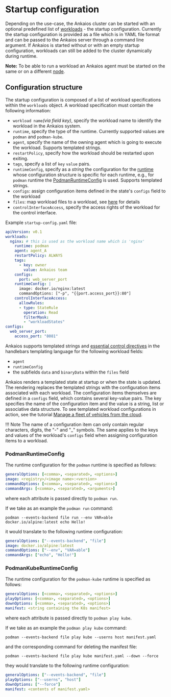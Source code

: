 # Startup configuration

Depending on the use-case, the Ankaios cluster can be started with an optional predefined list of [workloads](./glossary.md#workload) - the startup configuration.
Currently the startup configuration is provided as a file which is in YAML file format and can be passed to the Ankaios server through a command line argument.
If Ankaios is started without or with an empty startup configuration, workloads can still be added to the cluster dynamically during runtime.

**Note:** To be able to run a workload an Ankaios agent must be started on the same or on a different [node](./glossary.md#node).

## Configuration structure

The startup configuration is composed of a list of workload specifications within the `workloads` object.
A workload specification must contain the following information:

* `workload name`_(via field key)_, specify the workload name to identify the workload in the Ankaios system.
* `runtime`, specify the type of the runtime. Currently supported values are `podman` and `podman-kube`.
* `agent`, specify the name of the owning agent which is going to execute the workload. Supports templated strings.
* `restartPolicy`, specify how the workload should be restarted upon exiting.
* `tags`, specify a list of `key` `value`  pairs.
* `runtimeConfig`, specify as a _string_ the configuration for the [runtime](./glossary.md#runtime) whose configuration structure is specific for each runtime, e.g., for `podman` runtime the [PodmanRuntimeConfig](#podmanruntimeconfig) is used. Supports templated strings.
* `configs`: assign configuration items defined in the state's `configs` field to the workload
* `files`: map workload files to a workload, see [here](../usage/manifest/workload-files.md) for details
* `controlInterfaceAccess`, specify the access rights of the workload for the control interface.

Example `startup-config.yaml` file:

```yaml
apiVersion: v0.1
workloads:
  nginx: # this is used as the workload name which is 'nginx'
    runtime: podman
    agent: agent_A
    restartPolicy: ALWAYS
    tags:
      - key: owner
        value: Ankaios team
    configs:
      port: web_server_port
    runtimeConfig: |
      image: docker.io/nginx:latest
      commandOptions: ["-p", "{{port.access_port}}:80"]
    controlInterfaceAccess:
      allowRules:
      - type: StateRule
        operation: Read
        filterMask:
        - "workloadStates"
configs:
  web_server_port:
    access_port: "8081"
```

Ankaios supports templated strings and [essential control directives](https://github.com/sunng87/handlebars-rust/tree/v6.1.0?tab=readme-ov-file#limited-but-essential-control-structures-built-in) in the handlebars templating language for the following workload fields:

* `agent`
* `runtimeConfig`
* the subfields `data` and `binaryData` within the `files` field

Ankaios renders a templated state at startup or when the state is updated. The rendering replaces the templated strings with the configuration items associated with each workload. The configuration items themselves are defined in a `configs` field, which contains several key-value pairs. The key specifies the name of the configuration item and the value is a string, list or associative data structure. To see templated workload configurations in action, see the tutorial [Manage a fleet of vehicles from the cloud](../usage/tutorial-fleet-management.md#remote-installation-of-a-vehicle-data-sender).

!!! Note
    The name of a configuration item can only contain regular characters, digits, the "-" and "_" symbols. The same applies to the keys and values of the workload's `configs` field when assigning configuration items to a workload.

### PodmanRuntimeConfig

The runtime configuration for the `podman` runtime is specified as follows:

```yaml
generalOptions: [<comma>, <separated>, <options>]
image: <registry>/<image name>:<version>
commandOptions: [<comma>, <separated>, <options>]
commandArgs: [<comma>, <separated>, <arguments>]
```

where each attribute is passed directly to `podman run`.

If we take as an example the `podman run` command:

```podman --events-backend file run --env VAR=able docker.io/alpine:latest echo Hello!```

it would translate to the following runtime configuration:

```yaml
generalOptions: ["--events-backend", "file"]
image: docker.io/alpine:latest
commandOptions: ["--env", "VAR=able"]
commandArgs: ["echo", "Hello!"]
```

### PodmanKubeRuntimeConfig

The runtime configuration for the `podman-kube` runtime is specified as follows:

```yaml
generalOptions: [<comma>, <separated>, <options>]
playOptions: [<comma>, <separated>, <options>]
downOptions: [<comma>, <separated>, <options>]
manifest: <string containing the K8s manifest>
```

where each attribute is passed directly to `podman play kube`.

If we take as an example the `podman play kube` command:

```podman --events-backend file play kube --userns host manifest.yaml```

and the corresponding command for deleting the manifest file:

```podman --events-backend file play kube manifest.yaml --down --force```

they would translate to the following runtime configuration:

```yaml
generalOptions: ["--events-backend", "file"]
playOptions: ["--userns", "host"]
downOptions: ["--force"]
manifest: <contents of manifest.yaml>
```
